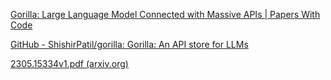 [Gorilla: Large Language Model Connected with Massive APIs | Papers With Code](https://paperswithcode.com/paper/gorilla-large-language-model-connected-with)

[GitHub - ShishirPatil/gorilla: Gorilla: An API store for LLMs](https://github.com/ShishirPatil/gorilla)

[2305.15334v1.pdf (arxiv.org)](https://arxiv.org/pdf/2305.15334v1.pdf)

